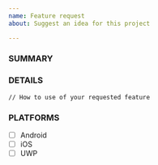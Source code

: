 ```yaml
---
name: Feature request
about: Suggest an idea for this project

---
```


### SUMMARY

<!-- write summary of your feature request or suggestion -->

### DETAILS

<!-- write details/usecases with text, codes and images -->

```
// How to use of your requested feature
```

### PLATFORMS

<!-- which platform do you want? -->

- [ ] Android
- [ ] iOS
- [ ] UWP
